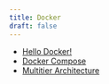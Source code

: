 ```yaml
---
title: Docker
draft: false
---
```


* [Hello Docker!](hello-docker)
* [Docker Compose](docker-compose)
* [Multitier Architecture](multitier-architecture)